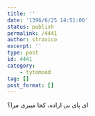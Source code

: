```yaml
---
title: ''
date: '1396/6/25 14:51:00'
status: publish
permalink: /4441
author: straxico
excerpt: ''
type: post
id: 4441
category:
    - tytomood
tag: []
post_format: []
---
```

ای پای بی اراده، کجا میبری مرا؟